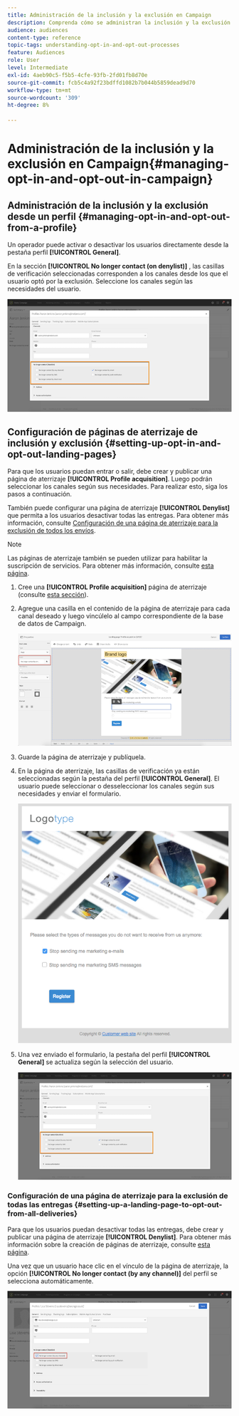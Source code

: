 ```yaml
---
title: Administración de la inclusión y la exclusión en Campaign
description: Comprenda cómo se administran la inclusión y la exclusión en Adobe Campaign.
audience: audiences
content-type: reference
topic-tags: understanding-opt-in-and-opt-out-processes
feature: Audiences
role: User
level: Intermediate
exl-id: 4aeb90c5-f5b5-4cfe-93fb-2fd01fb8d70e
source-git-commit: fcb5c4a92f23bdffd1082b7b044b5859dead9d70
workflow-type: tm+mt
source-wordcount: '309'
ht-degree: 8%

---
```


# Administración de la inclusión y la exclusión en Campaign{#managing-opt-in-and-opt-out-in-campaign}

## Administración de la inclusión y la exclusión desde un perfil {#managing-opt-in-and-opt-out-from-a-profile}

Un operador puede activar o desactivar los usuarios directamente desde la pestaña perfil **[!UICONTROL General]**.

En la sección **[!UICONTROL No longer contact (on denylist)]** , las casillas de verificación seleccionadas corresponden a los canales desde los que el usuario optó por la exclusión. Seleccione los canales según las necesidades del usuario.

![](assets/optin_landingpage_3.png)

## Configuración de páginas de aterrizaje de inclusión y exclusión {#setting-up-opt-in-and-opt-out-landing-pages}

Para que los usuarios puedan entrar o salir, debe crear y publicar una página de aterrizaje **[!UICONTROL Profile acquisition]**. Luego podrán seleccionar los canales según sus necesidades. Para realizar esto, siga los pasos a continuación.

También puede configurar una página de aterrizaje **[!UICONTROL Denylist]** que permita a los usuarios desactivar todas las entregas. Para obtener más información, consulte [Configuración de una página de aterrizaje para la exclusión de todos los envíos](#setting-up-a-landing-page-to-opt-out-from-all-deliveries).

>[!NOTE]
>
>Las páginas de aterrizaje también se pueden utilizar para habilitar la suscripción de servicios. Para obtener más información, consulte [esta página](../../channels/using/configuring-landing-page.md#linking-a-landing-page-to-a-service).

1. Cree una **[!UICONTROL Profile acquisition]** página de aterrizaje (consulte [esta sección](../../channels/using/getting-started-with-landing-pages.md)).
1. Agregue una casilla en el contenido de la página de aterrizaje para cada canal deseado y luego vincúlelo al campo correspondiente de la base de datos de Campaign.

   ![](assets/optin_landingpage_1.png)

1. Guarde la página de aterrizaje y publíquela.
1. En la página de aterrizaje, las casillas de verificación ya están seleccionadas según la pestaña del perfil **[!UICONTROL General]**. El usuario puede seleccionar o desseleccionar los canales según sus necesidades y enviar el formulario.

   ![](assets/optin_landingpage_2.png)

1. Una vez enviado el formulario, la pestaña del perfil **[!UICONTROL General]** se actualiza según la selección del usuario.

   ![](assets/optin_landingpage_3.png)

### Configuración de una página de aterrizaje para la exclusión de todas las entregas {#setting-up-a-landing-page-to-opt-out-from-all-deliveries}

Para que los usuarios puedan desactivar todas las entregas, debe crear y publicar una página de aterrizaje **[!UICONTROL Denylist]**. Para obtener más información sobre la creación de páginas de aterrizaje, consulte [esta página](../../channels/using/getting-started-with-landing-pages.md).

Una vez que un usuario hace clic en el vínculo de la página de aterrizaje, la opción **[!UICONTROL No longer contact (by any channel)]** del perfil se selecciona automáticamente.

![](assets/blocklisting_allchannels.png)
